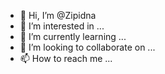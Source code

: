 - 👋 Hi, I’m @Zipidna
- 👀 I’m interested in ...
- 🌱 I’m currently learning ...
- 💞️ I’m looking to collaborate on ...
- 📫 How to reach me ...

<!---
Zipidna/Zipidna is a ✨ special ✨ repository because its `README.md` (this file) appears on your GitHub profile.
You can click the Preview link to take a look at your changes.
--->
